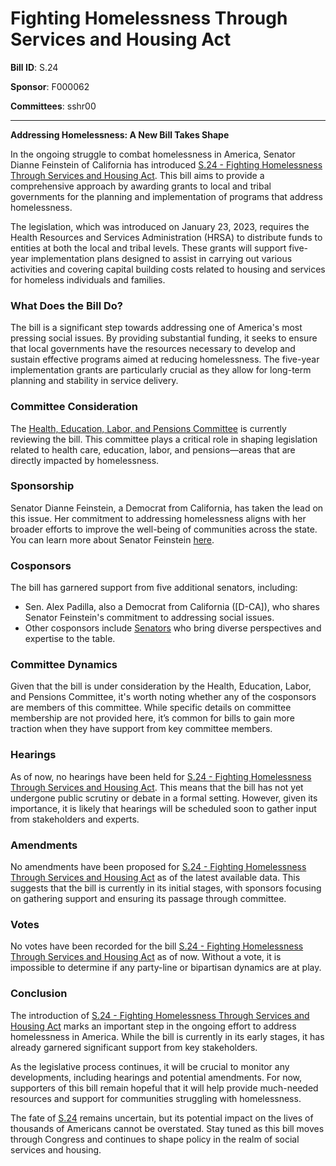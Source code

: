 # Fighting Homelessness Through Services and Housing Act

**Bill ID**: S.24

**Sponsor**: F000062

**Committees**: sshr00

---

**Addressing Homelessness: A New Bill Takes Shape**

In the ongoing struggle to combat homelessness in America, Senator Dianne Feinstein of California has introduced [S.24 - Fighting Homelessness Through Services and Housing Act](https://www.congress.gov/bill/118th-congress/senate-bill/24). This bill aims to provide a comprehensive approach by awarding grants to local and tribal governments for the planning and implementation of programs that address homelessness.

The legislation, which was introduced on January 23, 2023, requires the Health Resources and Services Administration (HRSA) to distribute funds to entities at both the local and tribal levels. These grants will support five-year implementation plans designed to assist in carrying out various activities and covering capital building costs related to housing and services for homeless individuals and families.

### What Does the Bill Do?

The bill is a significant step towards addressing one of America's most pressing social issues. By providing substantial funding, it seeks to ensure that local governments have the resources necessary to develop and sustain effective programs aimed at reducing homelessness. The five-year implementation grants are particularly crucial as they allow for long-term planning and stability in service delivery.

### Committee Consideration

The [Health, Education, Labor, and Pensions Committee](https://api.congress.gov/v3/committee/senate/sshr00?format=json) is currently reviewing the bill. This committee plays a critical role in shaping legislation related to health care, education, labor, and pensions—areas that are directly impacted by homelessness.

### Sponsorship

Senator Dianne Feinstein, a Democrat from California, has taken the lead on this issue. Her commitment to addressing homelessness aligns with her broader efforts to improve the well-being of communities across the state. You can learn more about Senator Feinstein [here](https://www.congress.gov/member/F000062).

### Cosponsors

The bill has garnered support from five additional senators, including:
- Sen. Alex Padilla, also a Democrat from California ([D-CA]), who shares Senator Feinstein's commitment to addressing social issues.
- Other cosponsors include [Senators](https://www.congress.gov/bill/118th-congress/senate-bill/24/cosponsors) who bring diverse perspectives and expertise to the table.

### Committee Dynamics

Given that the bill is under consideration by the Health, Education, Labor, and Pensions Committee, it's worth noting whether any of the cosponsors are members of this committee. While specific details on committee membership are not provided here, it’s common for bills to gain more traction when they have support from key committee members.

### Hearings

As of now, no hearings have been held for [S.24 - Fighting Homelessness Through Services and Housing Act](https://www.congress.gov/bill/118th-congress/senate-bill/24). This means that the bill has not yet undergone public scrutiny or debate in a formal setting. However, given its importance, it is likely that hearings will be scheduled soon to gather input from stakeholders and experts.

### Amendments

No amendments have been proposed for [S.24 - Fighting Homelessness Through Services and Housing Act](https://www.congress.gov/bill/118th-congress/senate-bill/24) as of the latest available data. This suggests that the bill is currently in its initial stages, with sponsors focusing on gathering support and ensuring its passage through committee.

### Votes

No votes have been recorded for the bill [S.24 - Fighting Homelessness Through Services and Housing Act](https://www.congress.gov/bill/118th-congress/senate-bill/24) as of now. Without a vote, it is impossible to determine if any party-line or bipartisan dynamics are at play.

### Conclusion

The introduction of [S.24 - Fighting Homelessness Through Services and Housing Act](https://www.congress.gov/bill/118th-congress/senate-bill/24) marks an important step in the ongoing effort to address homelessness in America. While the bill is currently in its early stages, it has already garnered significant support from key stakeholders.

As the legislative process continues, it will be crucial to monitor any developments, including hearings and potential amendments. For now, supporters of this bill remain hopeful that it will help provide much-needed resources and support for communities struggling with homelessness.

The fate of [S.24](https://www.congress.gov/bill/118th-congress/senate-bill/24) remains uncertain, but its potential impact on the lives of thousands of Americans cannot be overstated. Stay tuned as this bill moves through Congress and continues to shape policy in the realm of social services and housing.